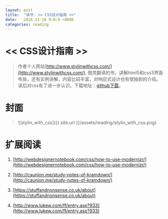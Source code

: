 ```yaml
---
layout: post
title:  "读书- << CSS设计指南 >>"
date:   2016-11-18 9:0:0 +0800
categories: reading
---
```


# << CSS设计指南 >>
>作者个人网站[http://www.stylinwithcss.com/](http://www.stylinwithcss.com/),
图灵翻译的书，讲解html5和css3界面布局，还有实例讲解，内容比较丰富，对响应式设计也有很独到的介绍。
读后对css有了进一步认识。下载地址：[github下载](https://github.com/robertzhai/ebooks/blob/master/h5/CSS%E8%AE%BE%E8%AE%A1%E6%8C%87%E5%8D%97.pdf)。

# 封面
>![stylin_with_css]({{ site.url }}/assets/reading/stylin_with_css.png)


# 扩展阅读
1. [http://webdesignernotebook.com/css/how-to-use-modernizr/](http://webdesignernotebook.com/css/how-to-use-modernizr/)

2. [http://caunion.me/study-notes-of-kramdown/](http://caunion.me/study-notes-of-kramdown/)

3. [https://stuffandnonsense.co.uk/about](https://stuffandnonsense.co.uk/about)

4. [http://www.lukew.com/ff/entry.asp?933](http://www.lukew.com/ff/entry.asp?933)
